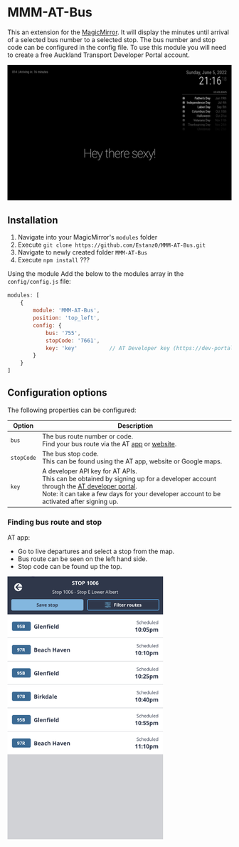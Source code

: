 # MMM-AT-Bus
This an extension for the [MagicMirror](https://github.com/MichMich/MagicMirror). It will display the minutes until arrival of a selected bus number to a selected stop. The bus number and stop code can be configured in the config file. To use this module you will need to create a free Auckland Transport Developer Portal account.

![MMM-AT-Bus Module Example](https://github.com/Estanz0/MMM-AT-Bus/blob/master/demo_image_full.png?raw=true)

## Installation
1. Navigate into your MagicMirror's `modules` folder 
2. Execute `git clone https://github.com/Estanz0/MMM-AT-Bus.git`
3. Navigate to newly created folder `MMM-AT-Bus`
4. Execute `npm install` ???

Using the module
Add the below to the modules array in the `config/config.js` file:
````javascript
modules: [
    {
        module: 'MMM-AT-Bus',
        position: 'top_left',	
        config: {
            bus: '755', 
            stopCode: '7661', 
            key: 'key'          // AT Developer key (https://dev-portal.at.govt.nz/)
        }
    }
]
````
## Configuration options

The following properties can be configured:


<table width="100%">
	<!-- why, markdown... -->
	<thead>
		<tr>
			<th>Option</th>
			<th width="100%">Description</th>
		</tr>
	<thead>
	<tbody>
		<tr>
			<td><code>bus</code></td>
            <td>The bus route number or code. 
                </br>
                Find your bus route via the AT <a href="https://at.govt.nz/bus-train-ferry/more-services/at-mobile-app/">app</a> or <a href="https://at.govt.nz/bus-train-ferry/timetables/#bus">website</a>.
			</td>
		</tr>
		<tr>
			<td><code>stopCode</code></td>
			<td>The bus stop code. 
                </br>
                This can be found using the AT app, website or Google maps.
            </td>
		</tr>
        <tr>
			<td><code>key</code></td>
			<td>A developer API key for AT APIs. 
                </br>
                This can be obtained by signing up for a developer account through the <a href="https://dev-portal.at.govt.nz/">AT developer portal</a>.
                </br>
                Note: it can take a few days for your developer account to be activated after signing up.
            </td>
		</tr>
	</tbody>
</table>

### Finding bus route and stop
AT app:
- Go to live departures and select a stop from the map.
- Bus route can be seen on the left hand side.
- Stop code can be found up the top.

<img src="https://github.com/Estanz0/MMM-AT-Bus/blob/master/AT_app.jpg" width="350" alt="AT App">
